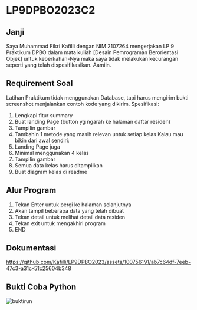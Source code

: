 # LP9DPBO2023C2


## Janji
Saya Muhammad Fikri Kafilli dengan NIM 2107264 mengerjakan LP 9 Praktikum DPBO dalam mata kuliah [Desain Pemrograman Berorientasi Objek] untuk keberkahan-Nya maka saya tidak melakukan kecurangan seperti yang telah dispesifikasikan. Aamiin.

## Requirement Soal
Latihan Praktikum tidak menggunakan Database, tapi harus mengirim bukti screenshot menjalankan contoh kode yang dikirim.
Spesifikasi:
1. Lengkapi fitur summary
2. Buat landing Page (button yg ngarah ke halaman daftar residen)
3. Tampilin gambar
4. Tambahin 1 metode yang masih relevan untuk setiap kelas
Kalau mau bikin dari awal sendiri:
1. Landing Page juga
2. Minimal menggunakan 4 kelas
3. Tampilin gambar
4. Semua data kelas harus ditampilkan
5. Buat diagram kelas di readme

## Alur Program
1. Tekan Enter untuk pergi ke halaman selanjutnya
2. Akan tampil beberapa data yang telah dibuat
3. Tekan detail untuk melihat detail data residen
4. Tekan exit untuk mengakhiri program
5. END

## Dokumentasi
https://github.com/Kafilli/LP9DPBO2023/assets/100756191/ab7c64df-7eeb-47c3-a31c-51c25604b348


## Bukti Coba Python
![buktirun](https://github.com/Kafilli/LP9DPBO2023/assets/100756191/d38497be-1b04-4d8b-8f51-4438ec3856c1)

